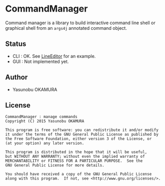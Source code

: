 CommandManager
==============

Command manager is a library to build interactive command line shell or graphical shell from an `args4j` annotated
command object.

Status
------

* CLI : OK. See [LineEditor](commandmanager-cli-sample/src/main/java/info/informationsea/commandmanager/cli/sample/LineEditor.java) for an example.
* GUI : Not implemented yet.

Author
------

* Yasunobu OKAMURA

License
-------


    CommandManager : manage commands
    Copyright (C) 2015 Yasunobu OKAMURA

    This program is free software: you can redistribute it and/or modify
    it under the terms of the GNU General Public License as published by
    the Free Software Foundation, either version 3 of the License, or
    (at your option) any later version.

    This program is distributed in the hope that it will be useful,
    but WITHOUT ANY WARRANTY; without even the implied warranty of
    MERCHANTABILITY or FITNESS FOR A PARTICULAR PURPOSE.  See the
    GNU General Public License for more details.

    You should have received a copy of the GNU General Public License
    along with this program.  If not, see <http://www.gnu.org/licenses/>.